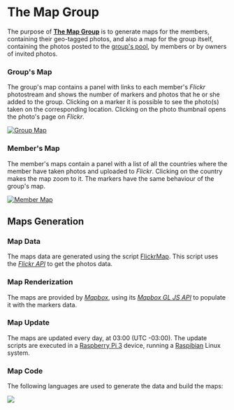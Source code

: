 # The Map Group

The purpose of [**The Map Group**](https://www.flickr.com/groups/the-map-group/) is to generate maps for the members, containing their geo-tagged photos, and also a map for the group itself, containing the photos posted to the [group's pool](https://www.flickr.com/groups/the-map-group/pool/), by members or by owners of invited photos.

### Group's Map

The group's map contains a panel with links to each member's _Flickr_ photostream and shows the number of markers and photos that he or she added to the group.
Clicking on a marker it is possible to see the photo(s) taken on the corresponding location. Clicking on the photo thumbnail opens the photo's page on _Flickr_.

[![Group Map](https://live.staticflickr.com/65535/50277109767_97bc59c58b_b.jpg)](https://the-map-group.top/)

### Member's Map

The member's maps contain a panel with a list of all the countries where the member have taken photos and uploaded to _Flickr_. Clicking on the country makes the map zoom to it.
The markers have the same behaviour of the group's map.

[![Member Map](https://live.staticflickr.com/65535/50276281928_9817158c15_b.jpg)](https://the-map-group.top/people/hpfilho)

## Maps Generation

### Map Data

The maps data are generated using the script [FlickrMap](https://github.com/the-map-group/flickr-map). This script uses the [_Flickr API_](https://www.flickr.com/services/api/)
to get the photos data.

### Map Renderization

The maps are provided by [_Mapbox_](https://www.mapbox.com/), using its [_Mapbox GL JS API_](https://docs.mapbox.com/mapbox-gl-js/api/) to populate it with the markers data.

### Map Update

The maps are updated every day, at 03:00 (UTC -03:00). The update scripts are executed in a [Raspberry Pi 3](https://www.raspberrypi.com/products/raspberry-pi-3-model-b/) device, running a [Raspibian](https://www.raspbian.org/) Linux system.

### Map Code

The following languages are used to generate the data and build the maps:

<a href="https://github.com/anuraghazra/github-readme-stats">
  <img align="top" src="https://github-readme-stats.vercel.app/api/top-langs/?username=the-map-group&layout=compact&hide_title=true&exclude_repo=flickr-map&card_width=900" />
</a>

